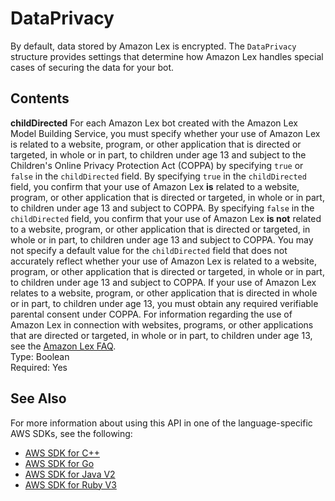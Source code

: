 # DataPrivacy<a name="API_DataPrivacy"></a>

By default, data stored by Amazon Lex is encrypted\. The `DataPrivacy` structure provides settings that determine how Amazon Lex handles special cases of securing the data for your bot\. 

## Contents<a name="API_DataPrivacy_Contents"></a>

 **childDirected**   <a name="lexv2-Type-DataPrivacy-childDirected"></a>
For each Amazon Lex bot created with the Amazon Lex Model Building Service, you must specify whether your use of Amazon Lex is related to a website, program, or other application that is directed or targeted, in whole or in part, to children under age 13 and subject to the Children's Online Privacy Protection Act \(COPPA\) by specifying `true` or `false` in the `childDirected` field\. By specifying `true` in the `childDirected` field, you confirm that your use of Amazon Lex **is** related to a website, program, or other application that is directed or targeted, in whole or in part, to children under age 13 and subject to COPPA\. By specifying `false` in the `childDirected` field, you confirm that your use of Amazon Lex **is not** related to a website, program, or other application that is directed or targeted, in whole or in part, to children under age 13 and subject to COPPA\. You may not specify a default value for the `childDirected` field that does not accurately reflect whether your use of Amazon Lex is related to a website, program, or other application that is directed or targeted, in whole or in part, to children under age 13 and subject to COPPA\. If your use of Amazon Lex relates to a website, program, or other application that is directed in whole or in part, to children under age 13, you must obtain any required verifiable parental consent under COPPA\. For information regarding the use of Amazon Lex in connection with websites, programs, or other applications that are directed or targeted, in whole or in part, to children under age 13, see the [Amazon Lex FAQ](https://aws.amazon.com/lex/faqs#data-security)\.  
Type: Boolean  
Required: Yes

## See Also<a name="API_DataPrivacy_SeeAlso"></a>

For more information about using this API in one of the language\-specific AWS SDKs, see the following:
+  [ AWS SDK for C\+\+](https://docs.aws.amazon.com/goto/SdkForCpp/models.lex.v2-2020-08-07/DataPrivacy) 
+  [ AWS SDK for Go](https://docs.aws.amazon.com/goto/SdkForGoV1/models.lex.v2-2020-08-07/DataPrivacy) 
+  [ AWS SDK for Java V2](https://docs.aws.amazon.com/goto/SdkForJavaV2/models.lex.v2-2020-08-07/DataPrivacy) 
+  [ AWS SDK for Ruby V3](https://docs.aws.amazon.com/goto/SdkForRubyV3/models.lex.v2-2020-08-07/DataPrivacy) 